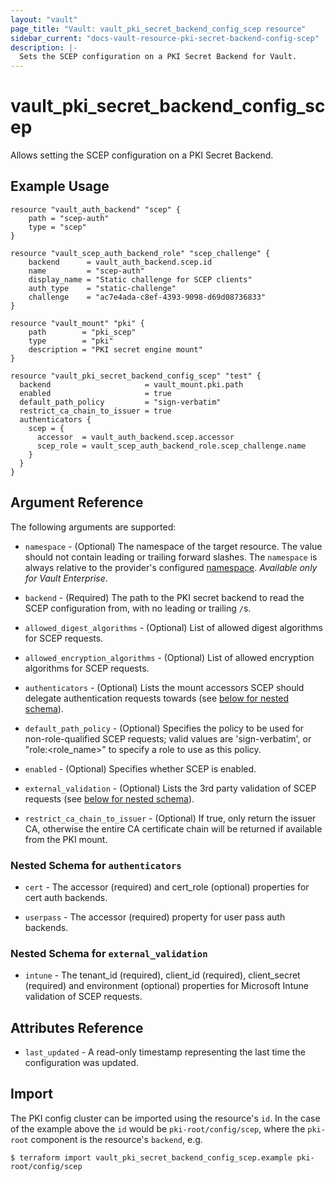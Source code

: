 ```yaml
---
layout: "vault"
page_title: "Vault: vault_pki_secret_backend_config_scep resource"
sidebar_current: "docs-vault-resource-pki-secret-backend-config-scep"
description: |-
  Sets the SCEP configuration on a PKI Secret Backend for Vault.
---
```


# vault\_pki\_secret\_backend\_config\_scep

Allows setting the SCEP configuration on a PKI Secret Backend.

## Example Usage

```hcl
resource "vault_auth_backend" "scep" {
    path = "scep-auth"
    type = "scep"
}

resource "vault_scep_auth_backend_role" "scep_challenge" {
    backend		 = vault_auth_backend.scep.id
    name		 = "scep-auth"
    display_name = "Static challenge for SCEP clients"
    auth_type	 = "static-challenge"
    challenge	 = "ac7e4ada-c8ef-4393-9098-d69d08736833"
}

resource "vault_mount" "pki" {
	path        = "pki_scep"
	type        = "pki"
    description = "PKI secret engine mount"
}

resource "vault_pki_secret_backend_config_scep" "test" {
  backend					  = vault_mount.pki.path
  enabled					  = true
  default_path_policy		  = "sign-verbatim"
  restrict_ca_chain_to_issuer = true
  authenticators {
    scep = {
      accessor  = vault_auth_backend.scep.accessor
      scep_role = vault_scep_auth_backend_role.scep_challenge.name 
    }
  }
}
```

## Argument Reference

The following arguments are supported:

* `namespace` - (Optional) The namespace of the target resource.
  The value should not contain leading or trailing forward slashes.
  The `namespace` is always relative to the provider's configured [namespace](/docs/providers/vault/index.html#namespace).
  *Available only for Vault Enterprise*.

* `backend` - (Required) The path to the PKI secret backend to
  read the SCEP configuration from, with no leading or trailing `/`s.

* `allowed_digest_algorithms` - (Optional) List of allowed digest algorithms for SCEP requests.

* `allowed_encryption_algorithms` - (Optional) List of allowed encryption algorithms for SCEP requests.

* `authenticators` - (Optional) Lists the mount accessors SCEP should delegate authentication requests towards (see [below for nested schema](#nestedatt--authenticators)).

* `default_path_policy` - (Optional) Specifies the policy to be used for non-role-qualified SCEP requests; valid values are 'sign-verbatim', or "role:<role_name>" to specify a role to use as this policy.

* `enabled` - (Optional) Specifies whether SCEP is enabled.

* `external_validation` - (Optional) Lists the 3rd party validation of SCEP requests (see [below for nested schema](#nestedatt--externalvalidation)).

* `restrict_ca_chain_to_issuer` - (Optional) If true, only return the issuer CA, otherwise the entire CA certificate chain will be returned if available from the PKI mount.


<a id="nestedatt--authenticators"></a>
### Nested Schema for `authenticators`

* `cert` - The accessor (required) and cert_role (optional) properties for cert auth backends.

* `userpass` - The accessor (required) property for user pass auth backends.

<a id="nestedatt--externalvalidation"></a>
### Nested Schema for `external_validation`

* `intune` - The tenant_id (required), client_id (required), client_secret (required) and environment (optional) properties for Microsoft Intune validation of SCEP requests.

## Attributes Reference

* `last_updated` - A read-only timestamp representing the last time the configuration was updated.

## Import

The PKI config cluster can be imported using the resource's `id`.
In the case of the example above the `id` would be `pki-root/config/scep`,
where the `pki-root` component is the resource's `backend`, e.g.

```
$ terraform import vault_pki_secret_backend_config_scep.example pki-root/config/scep
```

